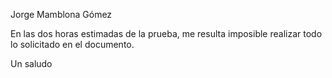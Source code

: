 Jorge Mamblona Gómez  

En las dos horas estimadas de la prueba, me resulta imposible realizar todo lo solicitado en el documento.

Un saludo
